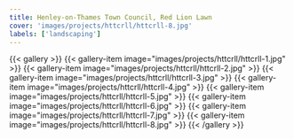 ```yaml
---
title: Henley-on-Thames Town Council, Red Lion Lawn
cover: 'images/projects/httcrll/httcrll-8.jpg'
labels: ['landscaping']
---
```


{{< gallery >}}
{{< gallery-item image="images/projects/httcrll/httcrll-1.jpg" >}}
{{< gallery-item image="images/projects/httcrll/httcrll-2.jpg" >}}
{{< gallery-item image="images/projects/httcrll/httcrll-3.jpg" >}}
{{< gallery-item image="images/projects/httcrll/httcrll-4.jpg" >}}
{{< gallery-item image="images/projects/httcrll/httcrll-5.jpg" >}}
{{< gallery-item image="images/projects/httcrll/httcrll-6.jpg" >}}
{{< gallery-item image="images/projects/httcrll/httcrll-7.jpg" >}}
{{< gallery-item image="images/projects/httcrll/httcrll-8.jpg" >}}
{{< /gallery >}}